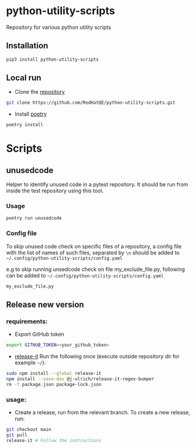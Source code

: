 # python-utility-scripts
Repository for various python utility scripts

## Installation
```bash
pip3 install python-utility-scripts
```

## Local run
* Clone the [repository](https://github.com/RedHatQE/python-utility-scripts.git)
```bash
git clone https://github.com/RedHatQE/python-utility-scripts.git
```

* Install [poetry](https://github.com/python-poetry/poetry)
```bash
poetry install
```

# Scripts
## unusedcode
Helper to identify unused code in a pytest repository. It should be run from inside the test repository using this tool.

### Usage
```bash
poetry run unusedcode
```
### Config file
To skip unused code check on specific files of a repository, a config file with the list of names of such files, separated by `\n` should be added to
`~/.config/python-utility-scripts/config.yaml`

e.g to skip running unsedcode check on file my_exclude_file.py, following can be added to `~/.config/python-utility-scripts/config.yaml`
```bash
my_exclude_file.py
```

## Release new version
### requirements:
* Export GitHub token
```bash
export GITHUB_TOKEN=<your_github_token>
```
* [release-it](https://github.com/release-it/release-it)
Run the following once (execute outside repository dir for example `~/`):
```bash
sudo npm install --global release-it
npm install --save-dev @j-ulrich/release-it-regex-bumper
rm -f package.json package-lock.json
```
### usage:
* Create a release, run from the relevant branch.
To create a new release, run:
```bash
git checkout main
git pull
release-it # Follow the instructions
```